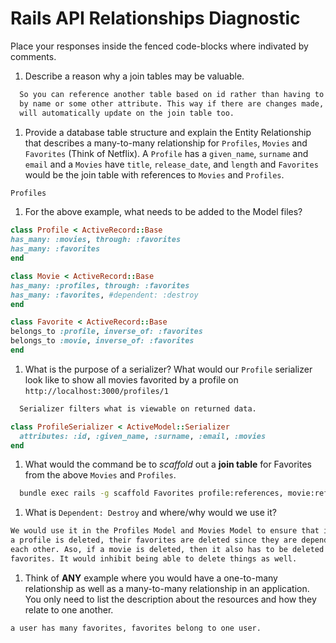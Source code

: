 # Rails API Relationships Diagnostic

Place your responses inside the fenced code-blocks where indivated by comments.

1.  Describe a reason why a join tables may be valuable.

```sh
  So you can reference another table based on id rather than having to reference
  by name or some other attribute. This way if there are changes made, they
  will automatically update on the join table too.
```

1.  Provide a database table structure and explain the Entity Relationship that
describes a many-to-many relationship for `Profiles`, `Movies` and `Favorites`
(Think of Netflix). A `Profile` has a `given_name`, `surname` and `email` and a
`Movies` have `title`, `release_date`, and `length` and `Favorites` would be the
join table with references to `Movies` and `Profiles`.

```sh
Profiles

```

1.  For the above example, what needs to be added to the Model files?

```rb
class Profile < ActiveRecord::Base
has_many: :movies, through: :favorites
has_many: :favorites
end
```

```rb
class Movie < ActiveRecord::Base
has_many: :profiles, through: :favorites
has_many: :favorites, #dependent: :destroy
end
```

```rb
class Favorite < ActiveRecord::Base
belongs_to :profile, inverse_of: :favorites
belongs_to :movie, inverse_of: :favorites
end
```

1.  What is the purpose of a serializer? What would our `Profile` serializer look
like to show all movies favorited by a profile on
`http://localhost:3000/profiles/1`

```sh
  Serializer filters what is viewable on returned data.
```

```rb
class ProfileSerializer < ActiveModel::Serializer
  attributes: :id, :given_name, :surname, :email, :movies
end
```

1.  What would the command be to _scaffold_ out a **join table** for Favorites from
the above `Movies` and `Profiles`.

```sh
  bundle exec rails -g scaffold Favorites profile:references, movie:references
```

1.  What is `Dependent: Destroy` and where/why would we use it?

```sh
We would use it in the Profiles Model and Movies Model to ensure that if
a profile is deleted, their favorites are deleted since they are dependent on
each other. Aso, if a movie is deleted, then it also has to be deleted from
favorites. It would inhibit being able to delete things as well.
```

1.  Think of **ANY** example where you would have a one-to-many relationship as well
as a many-to-many relationship in an application. You only need to list the
description about the resources and how they relate to one another.

```sh
a user has many favorites, favorites belong to one user.
```
